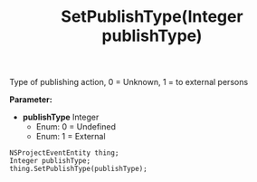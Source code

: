 ﻿---
uid: crmscript_ref_NSProjectEventEntity_SetPublishType
title: SetPublishType(Integer publishType)
intellisense: NSProjectEventEntity.SetPublishType
keywords: NSProjectEventEntity, GetPublishType
so.topic: reference
---

Type of publishing action, 0 = Unknown, 1 = to external persons

**Parameter:** 
 - **publishType** Integer
     - Enum: 0 = Undefined 
     - Enum: 1 = External 

```crmscript
NSProjectEventEntity thing;
Integer publishType;
thing.SetPublishType(publishType);
```

